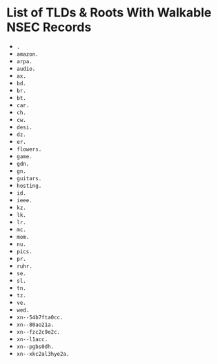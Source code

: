 # List of TLDs & Roots With Walkable NSEC Records

* `.`
* `amazon.`
* `arpa.`
* `audio.`
* `ax.`
* `bd.`
* `br.`
* `bt.`
* `car.`
* `ch.`
* `cw.`
* `desi.`
* `dz.`
* `er.`
* `flowers.`
* `game.`
* `gdn.`
* `gn.`
* `guitars.`
* `hosting.`
* `id.`
* `ieee.`
* `kz.`
* `lk.`
* `lr.`
* `mc.`
* `mom.`
* `nu.`
* `pics.`
* `pr.`
* `ruhr.`
* `se.`
* `sl.`
* `tn.`
* `tz.`
* `ve.`
* `wed.`
* `xn--54b7fta0cc.`
* `xn--80ao21a.`
* `xn--fzc2c9e2c.`
* `xn--l1acc.`
* `xn--pgbs0dh.`
* `xn--xkc2al3hye2a.`
